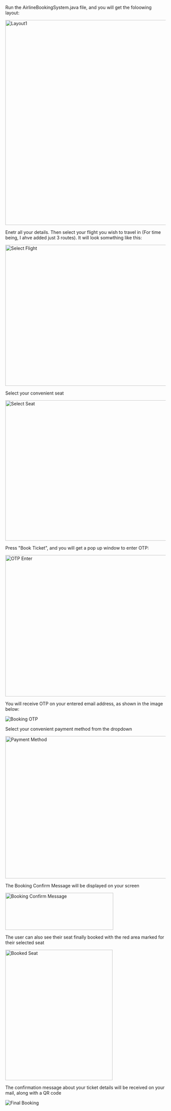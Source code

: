 Run the AirlineBookingSystem.java file, and you will get the foloowing layout:

<img width="782" height="641" alt="Layout1" src="https://github.com/user-attachments/assets/64c881ba-aa8d-4969-a6e4-fac2676bce85" />


Enetr all your details. Then select your flight you wish to travel in (For time being, I ahve added just 3 routes). It will look somwthing like this:

<img width="781" height="441" alt="Select Flight" src="https://github.com/user-attachments/assets/e4b1fa0e-763d-4f0a-bb9a-7814f16e388d" />


Select your convenient seat

<img width="784" height="439" alt="Select Seat" src="https://github.com/user-attachments/assets/804b4c33-05d2-496a-a506-f8fa86dfacca" />


Press "Book Ticket", and you will get a pop up window to enter OTP:

<img width="784" height="442" alt="OTP Enter" src="https://github.com/user-attachments/assets/5f1e0089-9f55-4f0c-9888-e05d565b5288" />


You will receive OTP on your entered email address, as shown in the image below:

![Booking OTP](https://github.com/user-attachments/assets/c3926aa1-609c-4550-ab09-a0f5d12efd07)


Select your convenient payment method from the dropdown

<img width="782" height="445" alt="Payment Method" src="https://github.com/user-attachments/assets/43bd8015-1a46-45b0-a046-1dd9954de260" />


The Booking Confirm Message will be displayed on your screen

<img width="339" height="116" alt="Booking Confirm Message" src="https://github.com/user-attachments/assets/4243fe94-88dd-4dc2-bf71-f28156c7644a" />


The user can also see their seat finally booked with the red area marked for their selected seat

<img width="337" height="408" alt="Booked Seat" src="https://github.com/user-attachments/assets/953a1540-91e1-4d04-bf67-9703111d8f90" />


The confirmation message about your ticket details will be received on your mail, along with a QR code

![Final Booking](https://github.com/user-attachments/assets/231bc239-308e-4d97-971b-75ca1e2fc0ea)
